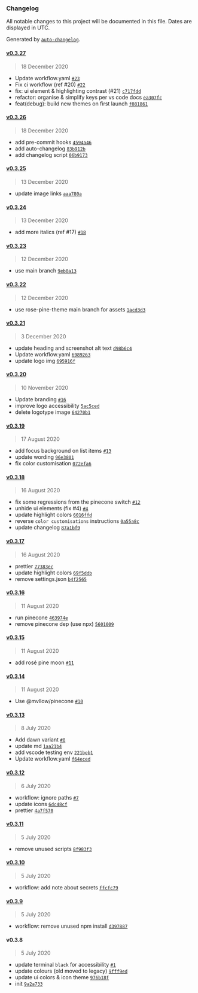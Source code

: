 ### Changelog

All notable changes to this project will be documented in this file. Dates are displayed in UTC.

Generated by [`auto-changelog`](https://github.com/CookPete/auto-changelog).

#### [v0.3.27](https://github.com/rose-pine/vscode/compare/v0.3.26...v0.3.27)

> 18 December 2020

- Update workflow.yaml [`#23`](https://github.com/rose-pine/vscode/pull/23)
- Fix ci workflow (ref #20) [`#22`](https://github.com/rose-pine/vscode/pull/22)
- fix: ui element & highlighting contrast (#21)  [`c717fdd`](https://github.com/rose-pine/vscode/commit/c717fddebf704bf0606640b80077641a8f91e056)
- refactor: organise & simplify keys per vs code docs [`ea307fc`](https://github.com/rose-pine/vscode/commit/ea307fccc3e812b208c520dcd6efa23f111aa398)
- feat(debug): build new themes on first launch [`f081861`](https://github.com/rose-pine/vscode/commit/f08186171cb488b416ba5038574777086116d077)

#### [v0.3.26](https://github.com/rose-pine/vscode/compare/v0.3.25...v0.3.26)

> 18 December 2020

- add pre-commit hooks [`4594a46`](https://github.com/rose-pine/vscode/commit/4594a46ada5aea428c49dccd5e354575195ddee5)
- add auto-changelog [`83b912b`](https://github.com/rose-pine/vscode/commit/83b912b058a2207b598ffc94517fd52fabec65dd)
- add changelog script [`06b9173`](https://github.com/rose-pine/vscode/commit/06b9173686b01b255f641209eb67abcbc8a3dbe2)

#### [v0.3.25](https://github.com/rose-pine/vscode/compare/v0.3.24...v0.3.25)

> 13 December 2020

- update image links [`aaa780a`](https://github.com/rose-pine/vscode/commit/aaa780a99b58fe82634878d1306027713c6d4f2e)

#### [v0.3.24](https://github.com/rose-pine/vscode/compare/v0.3.23...v0.3.24)

> 13 December 2020

- add more italics (ref #17) [`#18`](https://github.com/rose-pine/vscode/pull/18)

#### [v0.3.23](https://github.com/rose-pine/vscode/compare/v0.3.22...v0.3.23)

> 12 December 2020

- use main branch [`9eb0a13`](https://github.com/rose-pine/vscode/commit/9eb0a136f8468934d9316a8edc4f70fff10d17f5)

#### [v0.3.22](https://github.com/rose-pine/vscode/compare/v0.3.21...v0.3.22)

> 12 December 2020

- use rose-pine-theme main branch for assets [`1acd3d3`](https://github.com/rose-pine/vscode/commit/1acd3d382bc796e8d41c4c35baa265a73a2233e9)

#### [v0.3.21](https://github.com/rose-pine/vscode/compare/v0.3.20...v0.3.21)

> 3 December 2020

- update heading and screenshot alt text [`d98b6c4`](https://github.com/rose-pine/vscode/commit/d98b6c482373d49c92a5fb55b34d3ae657475b50)
- Update workflow.yaml [`6989263`](https://github.com/rose-pine/vscode/commit/6989263a41a29a65d630c05d7ea4d6d568d26bb0)
- update logo img [`695916f`](https://github.com/rose-pine/vscode/commit/695916fc6008c40846cbaae81685c334e65eb25e)

#### [v0.3.20](https://github.com/rose-pine/vscode/compare/v0.3.19...v0.3.20)

> 10 November 2020

- Update branding [`#16`](https://github.com/rose-pine/vscode/pull/16)
- improve logo accessibility [`5ac5ced`](https://github.com/rose-pine/vscode/commit/5ac5ced7710312b2aafdb430c6ae5aed688b490d)
- delete logotype image [`64270b1`](https://github.com/rose-pine/vscode/commit/64270b16a940bef334b0b3568fbfef2dba0c682f)

#### [v0.3.19](https://github.com/rose-pine/vscode/compare/v0.3.18...v0.3.19)

> 17 August 2020

- add focus background on list items [`#13`](https://github.com/rose-pine/vscode/pull/13)
- update wording [`96e3801`](https://github.com/rose-pine/vscode/commit/96e38017cb0e2e4de9e9e4ee6a7c96e99f84fea9)
- fix color customisation [`072efa6`](https://github.com/rose-pine/vscode/commit/072efa626a2fcf0201b05dbac59d055d89d86db4)

#### [v0.3.18](https://github.com/rose-pine/vscode/compare/v0.3.17...v0.3.18)

> 16 August 2020

- fix some regressions from the pinecone switch [`#12`](https://github.com/rose-pine/vscode/pull/12)
- unhide ui elements (fix #4) [`#4`](https://github.com/rose-pine/vscode/issues/4)
- update highlight colors [`6016ffd`](https://github.com/rose-pine/vscode/commit/6016ffdca5163a359eab13f2cd05a04a5975a946)
- reverse `color customisations` instructions [`0a55a8c`](https://github.com/rose-pine/vscode/commit/0a55a8c4b3e9e75535ea8d460ddc4c3bfc9a0645)
- update changelog [`87a1bf9`](https://github.com/rose-pine/vscode/commit/87a1bf999a6991d46ac383896515463602e5116e)

#### [v0.3.17](https://github.com/rose-pine/vscode/compare/v0.3.16...v0.3.17)

> 16 August 2020

- prettier [`77383ec`](https://github.com/rose-pine/vscode/commit/77383ec1a343d6db885c66915e883f8e6f360afb)
- update highlight colors [`69f5ddb`](https://github.com/rose-pine/vscode/commit/69f5ddb09a8e6dc2715824c1c9cc6fc56f10a841)
- remove settings.json [`b4f2565`](https://github.com/rose-pine/vscode/commit/b4f2565dabeaa36ea7ceb25fc531f1b830872fbb)

#### [v0.3.16](https://github.com/rose-pine/vscode/compare/v0.3.15...v0.3.16)

> 11 August 2020

- run pinecone [`463974e`](https://github.com/rose-pine/vscode/commit/463974eceffce6a29445833f47716d6799ae603a)
- remove pinecone dep (use npx) [`5601009`](https://github.com/rose-pine/vscode/commit/56010099c2acab22f4e5ea6b23c47e3500adf0e9)

#### [v0.3.15](https://github.com/rose-pine/vscode/compare/v0.3.14...v0.3.15)

> 11 August 2020

- add rosé pine moon [`#11`](https://github.com/rose-pine/vscode/pull/11)

#### [v0.3.14](https://github.com/rose-pine/vscode/compare/v0.3.13...v0.3.14)

> 11 August 2020

- Use @mvllow/pinecone [`#10`](https://github.com/rose-pine/vscode/pull/10)

#### [v0.3.13](https://github.com/rose-pine/vscode/compare/v0.3.12...v0.3.13)

> 8 July 2020

- Add dawn variant [`#8`](https://github.com/rose-pine/vscode/pull/8)
- update md [`1aa21b4`](https://github.com/rose-pine/vscode/commit/1aa21b4e64c020a8f2d34f8175608dc7e4d8d617)
- add vscode testing env [`221beb1`](https://github.com/rose-pine/vscode/commit/221beb1c39ed28cece05fbd89896c3b0427db96a)
- Update workflow.yaml [`f64eced`](https://github.com/rose-pine/vscode/commit/f64eced1e3c5a98beec260efb745a95a157f54e6)

#### [v0.3.12](https://github.com/rose-pine/vscode/compare/v0.3.11...v0.3.12)

> 6 July 2020

- workflow: ignore paths [`#7`](https://github.com/rose-pine/vscode/pull/7)
- update icons [`6dc48cf`](https://github.com/rose-pine/vscode/commit/6dc48cfbf7df0287c7fecb58a6f5eb81374339e1)
- prettier [`4a7f570`](https://github.com/rose-pine/vscode/commit/4a7f5704ea01163ebd7531865666ac2fa1145c45)

#### [v0.3.11](https://github.com/rose-pine/vscode/compare/v0.3.10...v0.3.11)

> 5 July 2020

- remove unused scripts [`8f983f3`](https://github.com/rose-pine/vscode/commit/8f983f3892f21b5c4623e40c3c841ef437c4b31d)

#### [v0.3.10](https://github.com/rose-pine/vscode/compare/v0.3.9...v0.3.10)

> 5 July 2020

- workflow: add note about secrets [`ffcfc79`](https://github.com/rose-pine/vscode/commit/ffcfc793e5092361adb74f8f4053be603c8bdb7e)

#### [v0.3.9](https://github.com/rose-pine/vscode/compare/v0.3.8...v0.3.9)

> 5 July 2020

- workflow: remove unused npm install [`d397887`](https://github.com/rose-pine/vscode/commit/d397887deccdff9cb547bd0908f957d85ac1cfe4)

#### v0.3.8

> 5 July 2020

- update terminal `black` for accessibility [`#1`](https://github.com/rose-pine/vscode/pull/1)
- update colours (old moved to legacy) [`9fff9ed`](https://github.com/rose-pine/vscode/commit/9fff9ed13c72ac40ef2091f3e543eb8a90cf3006)
- update ui colors & icon theme [`976b18f`](https://github.com/rose-pine/vscode/commit/976b18f7bd86f25e986081273f420d278e1fed45)
- init [`9a2a733`](https://github.com/rose-pine/vscode/commit/9a2a7333dd0209c8cee2474a3bcd9912927aa686)

